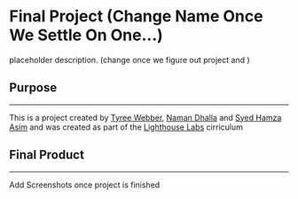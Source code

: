 # Final Project (Change Name Once We Settle On One...)
placeholder description. (change once we figure out project and )

## Purpose
---
This is a project created by [Tyree Webber](https://github.com/TyreeWebber), [Naman Dhalla]() and [Syed Hamza Asim]() and was created as part of the [Lighthouse Labs](https://www.lighthouselabs.ca/) cirriculum 

## Final Product
---
Add Screenshots once project is finished